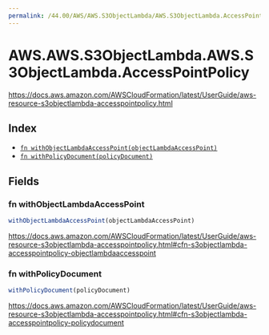 ```yaml
---
permalink: /44.00/AWS/AWS.S3ObjectLambda/AWS.S3ObjectLambda.AccessPointPolicy/
---
```


# AWS.AWS.S3ObjectLambda.AWS.S3ObjectLambda.AccessPointPolicy

https://docs.aws.amazon.com/AWSCloudFormation/latest/UserGuide/aws-resource-s3objectlambda-accesspointpolicy.html

## Index

* [`fn withObjectLambdaAccessPoint(objectLambdaAccessPoint)`](#fn-withobjectlambdaaccesspoint)
* [`fn withPolicyDocument(policyDocument)`](#fn-withpolicydocument)

## Fields

### fn withObjectLambdaAccessPoint

```ts
withObjectLambdaAccessPoint(objectLambdaAccessPoint)
```

https://docs.aws.amazon.com/AWSCloudFormation/latest/UserGuide/aws-resource-s3objectlambda-accesspointpolicy.html#cfn-s3objectlambda-accesspointpolicy-objectlambdaaccesspoint

### fn withPolicyDocument

```ts
withPolicyDocument(policyDocument)
```

https://docs.aws.amazon.com/AWSCloudFormation/latest/UserGuide/aws-resource-s3objectlambda-accesspointpolicy.html#cfn-s3objectlambda-accesspointpolicy-policydocument
